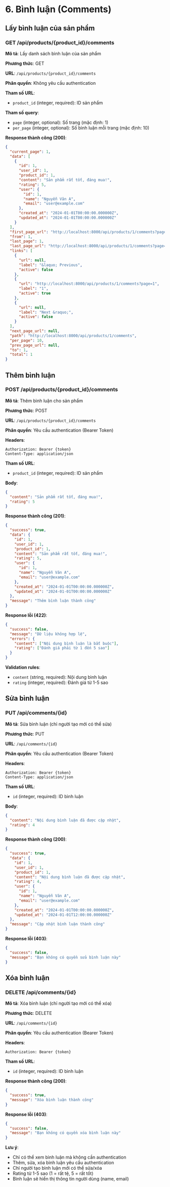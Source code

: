 # 6. Bình luận (Comments)

## Lấy bình luận của sản phẩm

### GET /api/products/{product_id}/comments

**Mô tả**: Lấy danh sách bình luận của sản phẩm

**Phương thức**: GET

**URL**: `/api/products/{product_id}/comments`

**Phân quyền**: Không yêu cầu authentication

**Tham số URL**:

- `product_id` (integer, required): ID sản phẩm

**Tham số query**:
- `page` (integer, optional): Số trang (mặc định: 1)
- `per_page` (integer, optional): Số bình luận mỗi trang (mặc định: 10)

**Response thành công (200)**:

```json
{
  "current_page": 1,
  "data": [
    {
      "id": 1,
      "user_id": 1,
      "product_id": 1,
      "content": "Sản phẩm rất tốt, đáng mua!",
      "rating": 5,
      "user": {
        "id": 1,
        "name": "Nguyễn Văn A",
        "email": "user@example.com"
      },
      "created_at": "2024-01-01T00:00:00.000000Z",
      "updated_at": "2024-01-01T00:00:00.000000Z"
    }
  ],
  "first_page_url": "http://localhost:8000/api/products/1/comments?page=1",
  "from": 1,
  "last_page": 1,
  "last_page_url": "http://localhost:8000/api/products/1/comments?page=1",
  "links": [
    {
      "url": null,
      "label": "&laquo; Previous",
      "active": false
    },
    {
      "url": "http://localhost:8000/api/products/1/comments?page=1",
      "label": "1",
      "active": true
    },
    {
      "url": null,
      "label": "Next &raquo;",
      "active": false
    }
  ],
  "next_page_url": null,
  "path": "http://localhost:8000/api/products/1/comments",
  "per_page": 10,
  "prev_page_url": null,
  "to": 1,
  "total": 1
}
```

## Thêm bình luận

### POST /api/products/{product_id}/comments

**Mô tả**: Thêm bình luận cho sản phẩm

**Phương thức**: POST

**URL**: `/api/products/{product_id}/comments`

**Phân quyền**: Yêu cầu authentication (Bearer Token)

**Headers**:

```
Authorization: Bearer {token}
Content-Type: application/json
```

**Tham số URL**:

- `product_id` (integer, required): ID sản phẩm

**Body**:

```json
{
  "content": "Sản phẩm rất tốt, đáng mua!",
  "rating": 5
}
```

**Response thành công (201)**:

```json
{
  "success": true,
  "data": {
    "id": 1,
    "user_id": 1,
    "product_id": 1,
    "content": "Sản phẩm rất tốt, đáng mua!",
    "rating": 5,
    "user": {
      "id": 1,
      "name": "Nguyễn Văn A",
      "email": "user@example.com"
    },
    "created_at": "2024-01-01T00:00:00.000000Z",
    "updated_at": "2024-01-01T00:00:00.000000Z"
  },
  "message": "Thêm bình luận thành công"
}
```

**Response lỗi (422)**:

```json
{
  "success": false,
  "message": "Dữ liệu không hợp lệ",
  "errors": {
    "content": ["Nội dung bình luận là bắt buộc"],
    "rating": ["Đánh giá phải từ 1 đến 5 sao"]
  }
}
```

**Validation rules**:

- `content` (string, required): Nội dung bình luận
- `rating` (integer, required): Đánh giá từ 1-5 sao

## Sửa bình luận

### PUT /api/comments/{id}

**Mô tả**: Sửa bình luận (chỉ người tạo mới có thể sửa)

**Phương thức**: PUT

**URL**: `/api/comments/{id}`

**Phân quyền**: Yêu cầu authentication (Bearer Token)

**Headers**:

```
Authorization: Bearer {token}
Content-Type: application/json
```

**Tham số URL**:

- `id` (integer, required): ID bình luận

**Body**:

```json
{
  "content": "Nội dung bình luận đã được cập nhật",
  "rating": 4
}
```

**Response thành công (200)**:

```json
{
  "success": true,
  "data": {
    "id": 1,
    "user_id": 1,
    "product_id": 1,
    "content": "Nội dung bình luận đã được cập nhật",
    "rating": 4,
    "user": {
      "id": 1,
      "name": "Nguyễn Văn A",
      "email": "user@example.com"
    },
    "created_at": "2024-01-01T00:00:00.000000Z",
    "updated_at": "2024-01-01T12:00:00.000000Z"
  },
  "message": "Cập nhật bình luận thành công"
}
```

**Response lỗi (403)**:

```json
{
  "success": false,
  "message": "Bạn không có quyền sửa bình luận này"
}
```

## Xóa bình luận

### DELETE /api/comments/{id}

**Mô tả**: Xóa bình luận (chỉ người tạo mới có thể xóa)

**Phương thức**: DELETE

**URL**: `/api/comments/{id}`

**Phân quyền**: Yêu cầu authentication (Bearer Token)

**Headers**:

```
Authorization: Bearer {token}
```

**Tham số URL**:

- `id` (integer, required): ID bình luận

**Response thành công (200)**:

```json
{
  "success": true,
  "message": "Xóa bình luận thành công"
}
```

**Response lỗi (403)**:

```json
{
  "success": false,
  "message": "Bạn không có quyền xóa bình luận này"
}
```

**Lưu ý**:

- Chỉ có thể xem bình luận mà không cần authentication
- Thêm, sửa, xóa bình luận yêu cầu authentication
- Chỉ người tạo bình luận mới có thể sửa/xóa
- Rating từ 1-5 sao (1 = rất tệ, 5 = rất tốt)
- Bình luận sẽ hiển thị thông tin người dùng (name, email)
